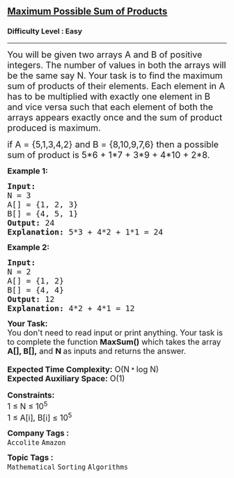 <h2><a href="https://www.geeksforgeeks.org/problems/maximum-possible-sum-of-products3637/1?page=5&category=Mathematical&difficulty=Easy&sortBy=submissions">Maximum Possible Sum of Products</a></h2><h3>Difficulty Level : Easy</h3><hr><div class="problems_problem_content__Xm_eO"><p><span style="font-size:20px">You will be given two arrays A and B of positive integers. The number of values in both the arrays will be the same say&nbsp;N. Your task is to find the maximum sum of products of their elements. Each element in A has to be multiplied with exactly one element in B and vice versa such that each element of both the arrays appears exactly once and the sum of product produced is maximum. </span></p>

<p><span style="font-size:20px">if A = {5,1,3,4,2} and B = {8,10,9,7,6} then a possible sum of product is 5*6 + 1*7 + 3*9 + 4*10 + 2*8.</span></p>

<p><span style="font-size:18px"><strong>Example 1:</strong></span></p>

<pre><span style="font-size:18px"><strong>Input:</strong>
N = 3
A[] = {1, 2, 3}
B[] = {4, 5, 1}
<strong>Output:</strong> 24
<strong>Explanation: </strong>5*3 + 4*2 + 1*1 = 24</span>
</pre>

<p><strong><span style="font-size:18px">Example 2:</span></strong></p>

<pre><span style="font-size:18px"><strong>Input:</strong>
N = 2
A[] = {1, 2}
B[] = {4, 4}
<strong>Output:</strong> 12
</span><span style="font-size:18px"><strong>Explanation:</strong> 4*2 + 4*1 = 12</span>
</pre>

<p><span style="font-size:18px"><strong>Your Task:&nbsp;&nbsp;</strong><br>
You don't need to read input or print anything. Your task is to complete the function&nbsp;<strong>MaxSum()</strong>&nbsp;which takes the array<strong> A[], B[],</strong>&nbsp;and&nbsp;<strong>N</strong><strong>&nbsp;</strong>as inputs and returns the answer.<br>
<br>
<strong>Expected Time Complexity:</strong>&nbsp;O(N</span><span style="font-size:15px">&nbsp;* <span style="font-size:18px">log N</span></span><span style="font-size:18px">)</span><br>
<span style="font-size:18px"><strong>Expected Auxiliary Space:</strong>&nbsp;O(1)</span><br>
<br>
<span style="font-size:18px"><strong>Constraints:</strong></span><br>
<span style="font-size:18px">1 ≤ N ≤ 10<sup>5</sup></span><br>
<span style="font-size:18px">1 ≤ A[i], B[i] ≤ 10<sup>5</sup></span></p>
</div><p><span style=font-size:18px><strong>Company Tags : </strong><br><code>Accolite</code>&nbsp;<code>Amazon</code>&nbsp;<br><p><span style=font-size:18px><strong>Topic Tags : </strong><br><code>Mathematical</code>&nbsp;<code>Sorting</code>&nbsp;<code>Algorithms</code>&nbsp;